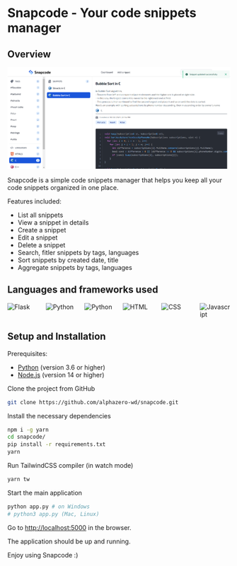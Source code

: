 # Snapcode - Your code snippets manager

## Overview

![Preview](./assets/preview.png)

Snapcode is a simple code snippets manager that helps you keep all your code snippets organized in one place.

Features included:

- List all snippets
- View a snippet in details
- Create a snippet
- Edit a snippet
- Delete a snippet
- Search, fitler snippets by tags, languages
- Sort snippets by created date, title
- Aggregate snippets by tags, languages

## Languages and frameworks used

<div style="display: flex; justify-content: center; gap: 1.5rem">
  <img alt="Flask" width="70px" src="https://cdn.jsdelivr.net/gh/devicons/devicon/icons/flask/flask-original.svg" />
  <img alt="Python" width="70px" src="https://cdn.jsdelivr.net/gh/devicons/devicon/icons/python/python-original.svg" />
  <img alt="Python" width="70px" src="https://cdn.jsdelivr.net/gh/devicons/devicon@latest/icons/tailwindcss/tailwindcss-original.svg" />
  <img alt="HTML" width="70px" src="https://cdn.jsdelivr.net/gh/devicons/devicon/icons/html5/html5-original.svg" />
  <img alt="CSS" width="70px" src="https://cdn.jsdelivr.net/gh/devicons/devicon/icons/css3/css3-original.svg" />
  <img alt="Javascript" width="70px" src="https://cdn.jsdelivr.net/gh/devicons/devicon/icons/javascript/javascript-original.svg" />
</div>

## Setup and Installation

Prerequisites:

- [Python](https://python.org) (version 3.6 or higher)
- [Node.js](https://nodejs.org) (version 14 or higher)

Clone the project from GitHub

```bash
git clone https://github.com/alphazero-wd/snapcode.git
```

Install the necessary dependencies

```bash
npm i -g yarn
cd snapcode/
pip install -r requirements.txt
yarn
```

Run TailwindCSS compiler (in watch mode)

```bash
yarn tw
```

Start the main application

```bash
python app.py # on Windows
# python3 app.py (Mac, Linux)
```

Go to [http://localhost:5000](http://localhost:5000) in the browser.

The application should be up and running.

Enjoy using Snapcode :)
